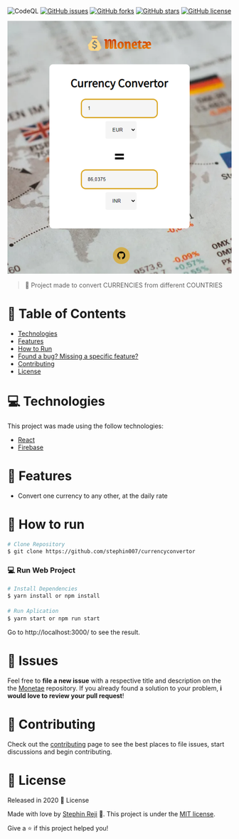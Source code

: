 ![CodeQL](https://github.com/stephin007/currencyconvertor/workflows/CodeQL/badge.svg)
[![GitHub issues](https://img.shields.io/github/issues/stephin007/currencyconvertor)](https://github.com/stephin007/currencyconvertor/issues)
[![GitHub forks](https://img.shields.io/github/forks/stephin007/currencyconvertor)](https://github.com/stephin007/currencyconvertor/network)
[![GitHub stars](https://img.shields.io/github/stars/stephin007/currencyconvertor)](https://github.com/stephin007/currencyconvertor/stargazers)
[![GitHub license](https://img.shields.io/github/license/stephin007/currencyconvertor)](https://github.com/stephin007/currencyconvertor)

<p align="center">
   <img src="https://github.com/stephin007/currencyconvertor/blob/master/blob/Monetae.PNG" alt="Monetae"/>
</p>

> :money_with_wings: Project made to convert CURRENCIES from different COUNTRIES

# :pushpin: Table of Contents

- [Technologies](#computer-technologies)
- [Features](#rocket-features)
- [How to Run](#construction_worker-how-to-run)
- [Found a bug? Missing a specific feature?](#bug-issues)
- [Contributing](#tada-contributing)
- [License](#closed_book-license)

# :computer: Technologies

This project was made using the follow technologies:

<ul>
  <li><a href="https://pt-br.reactjs.org/">React</a></li>
  <li><a href="https://firebase.google.com/">Firebase</a></li>
</ul>

# :rocket: Features

- Convert one currency to any other, at the daily rate

# :construction_worker: How to run

```bash
# Clone Repository
$ git clone https://github.com/stephin007/currencyconvertor
```

### 💻 Run Web Project

```bash
# Install Dependencies
$ yarn install or npm install

# Run Aplication
$ yarn start or npm run start
```

Go to http://localhost:3000/ to see the result.

# :bug: Issues

Feel free to **file a new issue** with a respective title and description on the the [Monetae](https://github.com/stephin007/currencyconvertor/issues) repository. If you already found a solution to your problem, **i would love to review your pull request**!

# :tada: Contributing

Check out the [contributing](https://github.com/stephin007/currencyconvertor/blob/master/CONTRIBUTING.md) page to see the best places to file issues, start discussions and begin contributing.

# :closed_book: License

Released in 2020 :closed_book: License

Made with love by [Stephin Reji](https://github.com/stephin007) 🚀.
This project is under the [MIT license](https://github.com/stephin007/currencyconvertor/LICENSE).

Give a ⭐️ if this project helped you!
